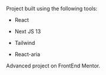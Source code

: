 Project built using the following tools:

- React
- Next JS 13
- Tailwind

- React-aria

Advanced project on FrontEnd Mentor.
